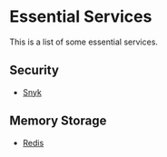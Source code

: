 # Essential Services

This is a list of some essential services.

## Security

- [Snyk](https://snyk.io/)

## Memory Storage

- [Redis](https://redis.io/)
